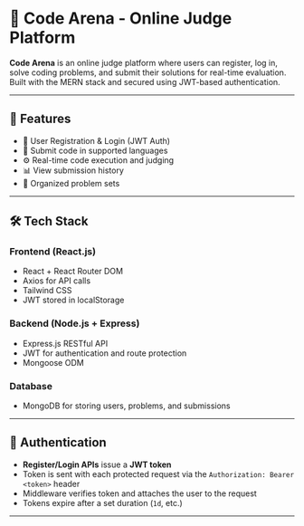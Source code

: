 # 🧠 Code Arena - Online Judge Platform

**Code Arena** is an online judge platform where users can register, log in, solve coding problems, and submit their solutions for real-time evaluation. Built with the MERN stack and secured using JWT-based authentication.

---

## 🚀 Features

- 👤 User Registration & Login (JWT Auth)
- 🧪 Submit code in supported languages
- ⚙️ Real-time code execution and judging
- 📊 View submission history
- 📁 Organized problem sets

---

## 🛠 Tech Stack

### Frontend (React.js)
- React + React Router DOM
- Axios for API calls
- Tailwind CSS 
- JWT stored in localStorage 

### Backend (Node.js + Express)
- Express.js RESTful API
- JWT for authentication and route protection
- Mongoose ODM

### Database
- MongoDB for storing users, problems, and submissions

---

## 🔐 Authentication

- **Register/Login APIs** issue a **JWT token**
- Token is sent with each protected request via the `Authorization: Bearer <token>` header
- Middleware verifies token and attaches the user to the request
- Tokens expire after a set duration (`1d`, etc.)

---




